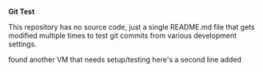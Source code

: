 **Git Test**

This repository has no source code, just a single README.md file that gets modified multiple times to test git commits from various development settings.

found another VM that needs setup/testing
here's a second line added
